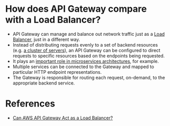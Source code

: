 # How does API Gateway compare with a Load Balancer?
- API Gateway can manage and balance out network traffic just as a [Load Balancer](ElasticLoadBalancer), just in a different way.
- Instead of distributing requests evenly to a set of backend resources (e.g. [a cluster of servers](../../1_HLDDesignComponents/0_SystemGlossaries/Scalability/ServersCluster.md)), an API Gateway can be configured to direct requests to specific resources based on the endpoints being requested.
- It plays an [important role in microservices architectures](../../1_HLDDesignComponents/1_MicroServicesSOA), for example.
- Multiple services can be connected to the Gateway and mapped to particular HTTP endpoint representations.
- The Gateway is responsible for routing each request, on-demand, to the appropriate backend service.

# References
- [Can AWS API Gateway Act as a Load Balancer?](https://dashbird.io/blog/can-api-gateway-act-load-balancer/)